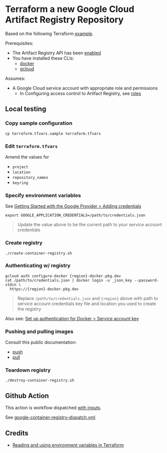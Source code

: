 # Terraform a new Google Cloud Artifact Registry Repository

Based on the following Terraform [example](https://registry.terraform.io/providers/hashicorp/google/latest/docs/resources/artifact_registry_repository).

Prerequisites:

* The Artifact Registry API has been [enabled](https://cloud.google.com/artifact-registry/docs/docker/store-docker-container-images)
* You have installed these CLIs:
  * [docker](https://docs.docker.com/engine/install/)
  * [gcloud](https://cloud.google.com/sdk/docs/install)

Assumes:

* A Google Cloud service account with appropriate role and permissions
  * In Configuring access control to Artifact Registry, see [roles](https://cloud.google.com/artifact-registry/docs/access-control#roles)

## Local testing

### Copy sample configuration

```
cp terraform.tfvars.sample terraform.tfvars
```

### Edit `terraform.tfvars`

Amend the values for

* `project`
* `location`
* `repository_names`
* `keyring`


### Specify environment variables

See [Getting Started with the Google Provider > Adding credentials](https://registry.terraform.io/providers/hashicorp/google/latest/docs/guides/getting_started#adding-credentials)

```
export GOOGLE_APPLICATION_CREDENTIALS=/path/to/credentials.json
```
> Update the value above to be the current path to your service account credentials

### Create registry

```
./create-container-registry.sh
```

### Authenticating w/ registry

```
gcloud auth configure-docker {region}-docker.pkg.dev
cat /path/to/credentials.json | docker login -u _json_key --password-stdin \
  https://{region}-docker.pkg.dev
```
> Replace `/path/to/credentials.json` and `{region}` above with path to service account credentials key file and location you used to create the registry

Also see: [Set up authentication for Docker > Service account key](https://cloud.google.com/artifact-registry/docs/docker/authentication#json-key)

### Pushing and pulling images

Consult this public documentation:

* [push](https://cloud.google.com/artifact-registry/docs/docker/pushing-and-pulling#pushing)
* [pull](https://cloud.google.com/artifact-registry/docs/docker/pushing-and-pulling#pulling)

### Teardown registry

```
./destroy-container-registry.sh
```


## Github Action

This action is workflow dispatched [with inputs](https://docs.github.com/en/actions/using-workflows/workflow-syntax-for-github-actions#onworkflow_dispatchinputs).

See [google-container-registry-dispatch.yml](../../../.github/workflows/google-container-registry-dispatch.yml)


## Credits

* [Reading and using environment variables in Terraform](https://support.hashicorp.com/hc/en-us/articles/4547786359571-Reading-and-using-environment-variables-in-Terraform-runs)